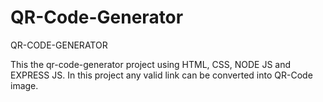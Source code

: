 # QR-Code-Generator
QR-CODE-GENERATOR

This the qr-code-generator project using HTML, CSS, NODE JS and EXPRESS JS.
In this project any valid link can be converted into QR-Code image.
